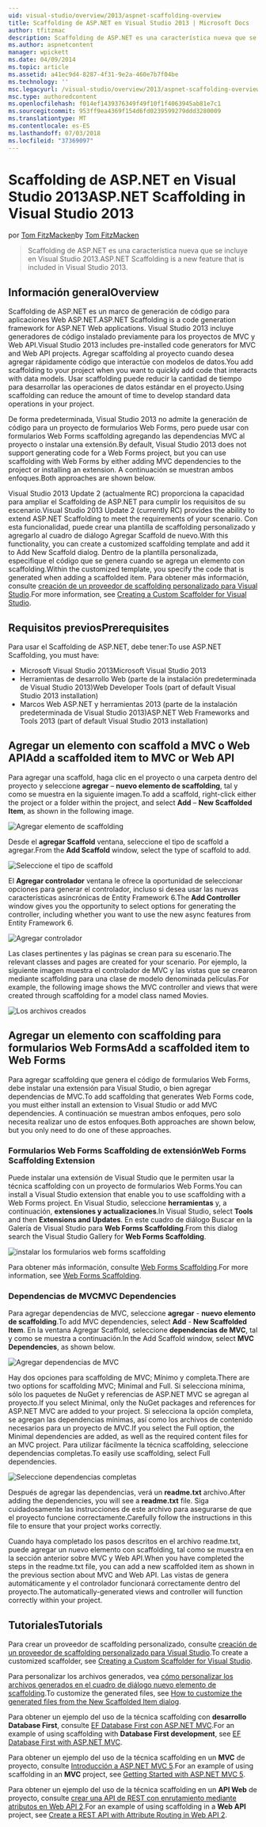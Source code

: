 ```yaml
---
uid: visual-studio/overview/2013/aspnet-scaffolding-overview
title: Scaffolding de ASP.NET en Visual Studio 2013 | Microsoft Docs
author: tfitzmac
description: Scaffolding de ASP.NET es una característica nueva que se incluye en Visual Studio 2013.
ms.author: aspnetcontent
manager: wpickett
ms.date: 04/09/2014
ms.topic: article
ms.assetid: a41ec9d4-8287-4f31-9e2a-460e7b7f04be
ms.technology: ''
msc.legacyurl: /visual-studio/overview/2013/aspnet-scaffolding-overview
msc.type: authoredcontent
ms.openlocfilehash: f014ef1439376349f49f10f1f4063945ab81e7c1
ms.sourcegitcommit: 953ff9ea4369f154d6fd0239599279ddd3280009
ms.translationtype: MT
ms.contentlocale: es-ES
ms.lasthandoff: 07/03/2018
ms.locfileid: "37369097"
---
```

<a name="aspnet-scaffolding-in-visual-studio-2013"></a><span data-ttu-id="8076f-103">Scaffolding de ASP.NET en Visual Studio 2013</span><span class="sxs-lookup"><span data-stu-id="8076f-103">ASP.NET Scaffolding in Visual Studio 2013</span></span>
====================
<span data-ttu-id="8076f-104">por [Tom FitzMacken](https://github.com/tfitzmac)</span><span class="sxs-lookup"><span data-stu-id="8076f-104">by [Tom FitzMacken](https://github.com/tfitzmac)</span></span>

> <span data-ttu-id="8076f-105">Scaffolding de ASP.NET es una característica nueva que se incluye en Visual Studio 2013.</span><span class="sxs-lookup"><span data-stu-id="8076f-105">ASP.NET Scaffolding is a new feature that is included in Visual Studio 2013.</span></span>


## <a name="overview"></a><span data-ttu-id="8076f-106">Información general</span><span class="sxs-lookup"><span data-stu-id="8076f-106">Overview</span></span>

<span data-ttu-id="8076f-107">Scaffolding de ASP.NET es un marco de generación de código para aplicaciones Web ASP.NET.</span><span class="sxs-lookup"><span data-stu-id="8076f-107">ASP.NET Scaffolding is a code generation framework for ASP.NET Web applications.</span></span> <span data-ttu-id="8076f-108">Visual Studio 2013 incluye generadores de código instalado previamente para los proyectos de MVC y Web API.</span><span class="sxs-lookup"><span data-stu-id="8076f-108">Visual Studio 2013 includes pre-installed code generators for MVC and Web API projects.</span></span> <span data-ttu-id="8076f-109">Agregar scaffolding al proyecto cuando desea agregar rápidamente código que interactúe con modelos de datos.</span><span class="sxs-lookup"><span data-stu-id="8076f-109">You add scaffolding to your project when you want to quickly add code that interacts with data models.</span></span> <span data-ttu-id="8076f-110">Usar scaffolding puede reducir la cantidad de tiempo para desarrollar las operaciones de datos estándar en el proyecto.</span><span class="sxs-lookup"><span data-stu-id="8076f-110">Using scaffolding can reduce the amount of time to develop standard data operations in your project.</span></span>

<span data-ttu-id="8076f-111">De forma predeterminada, Visual Studio 2013 no admite la generación de código para un proyecto de formularios Web Forms, pero puede usar con formularios Web Forms scaffolding agregando las dependencias MVC al proyecto o instalar una extensión.</span><span class="sxs-lookup"><span data-stu-id="8076f-111">By default, Visual Studio 2013 does not support generating code for a Web Forms project, but you can use scaffolding with Web Forms by either adding MVC dependencies to the project or installing an extension.</span></span> <span data-ttu-id="8076f-112">A continuación se muestran ambos enfoques.</span><span class="sxs-lookup"><span data-stu-id="8076f-112">Both approaches are shown below.</span></span>

<span data-ttu-id="8076f-113">Visual Studio 2013 Update 2 (actualmente RC) proporciona la capacidad para ampliar el Scaffolding de ASP.NET para cumplir los requisitos de su escenario.</span><span class="sxs-lookup"><span data-stu-id="8076f-113">Visual Studio 2013 Update 2 (currently RC) provides the ability to extend ASP.NET Scaffolding to meet the requirements of your scenario.</span></span> <span data-ttu-id="8076f-114">Con esta funcionalidad, puede crear una plantilla de scaffolding personalizado y agregarlo al cuadro de diálogo Agregar Scaffold de nuevo.</span><span class="sxs-lookup"><span data-stu-id="8076f-114">With this functionality, you can create a customized scaffolding template and add it to Add New Scaffold dialog.</span></span> <span data-ttu-id="8076f-115">Dentro de la plantilla personalizada, especifique el código que se genera cuando se agrega un elemento con scaffolding.</span><span class="sxs-lookup"><span data-stu-id="8076f-115">Within the customized template, you specify the code that is generated when adding a scaffolded item.</span></span> <span data-ttu-id="8076f-116">Para obtener más información, consulte [creación de un proveedor de scaffolding personalizado para Visual Studio](https://go.microsoft.com/fwlink/p/?LinkId=395029).</span><span class="sxs-lookup"><span data-stu-id="8076f-116">For more information, see [Creating a Custom Scaffolder for Visual Studio](https://go.microsoft.com/fwlink/p/?LinkId=395029).</span></span>

## <a name="prerequisites"></a><span data-ttu-id="8076f-117">Requisitos previos</span><span class="sxs-lookup"><span data-stu-id="8076f-117">Prerequisites</span></span>

<span data-ttu-id="8076f-118">Para usar el Scaffolding de ASP.NET, debe tener:</span><span class="sxs-lookup"><span data-stu-id="8076f-118">To use ASP.NET Scaffolding, you must have:</span></span>

- <span data-ttu-id="8076f-119">Microsoft Visual Studio 2013</span><span class="sxs-lookup"><span data-stu-id="8076f-119">Microsoft Visual Studio 2013</span></span>
- <span data-ttu-id="8076f-120">Herramientas de desarrollo Web (parte de la instalación predeterminada de Visual Studio 2013)</span><span class="sxs-lookup"><span data-stu-id="8076f-120">Web Developer Tools (part of default Visual Studio 2013 installation)</span></span>
- <span data-ttu-id="8076f-121">Marcos Web ASP.NET y herramientas 2013 (parte de la instalación predeterminada de Visual Studio 2013)</span><span class="sxs-lookup"><span data-stu-id="8076f-121">ASP.NET Web Frameworks and Tools 2013 (part of default Visual Studio 2013 installation)</span></span>

## <a name="add-a-scaffolded-item-to-mvc-or-web-api"></a><span data-ttu-id="8076f-122">Agregar un elemento con scaffold a MVC o Web API</span><span class="sxs-lookup"><span data-stu-id="8076f-122">Add a scaffolded item to MVC or Web API</span></span>

<span data-ttu-id="8076f-123">Para agregar una scaffold, haga clic en el proyecto o una carpeta dentro del proyecto y seleccione **agregar** – **nuevo elemento de scaffolding**, tal y como se muestra en la siguiente imagen.</span><span class="sxs-lookup"><span data-stu-id="8076f-123">To add a scaffold, right-click either the project or a folder within the project, and select **Add** – **New Scaffolded Item**, as shown in the following image.</span></span>

![Agregar elemento de scaffolding](aspnet-scaffolding-overview/_static/image1.png)

<span data-ttu-id="8076f-125">Desde el **agregar Scaffold** ventana, seleccione el tipo de scaffold a agregar.</span><span class="sxs-lookup"><span data-stu-id="8076f-125">From the **Add Scaffold** window, select the type of scaffold to add.</span></span>

![Seleccione el tipo de scaffold](aspnet-scaffolding-overview/_static/image2.png)

<span data-ttu-id="8076f-127">El **Agregar controlador** ventana le ofrece la oportunidad de seleccionar opciones para generar el controlador, incluso si desea usar las nuevas características asincrónicas de Entity Framework 6.</span><span class="sxs-lookup"><span data-stu-id="8076f-127">The **Add Controller** window gives you the opportunity to select options for generating the controller, including whether you want to use the new async features from Entity Framework 6.</span></span>

![Agregar controlador](aspnet-scaffolding-overview/_static/image3.png)

<span data-ttu-id="8076f-129">Las clases pertinentes y las páginas se crean para su escenario.</span><span class="sxs-lookup"><span data-stu-id="8076f-129">The relevant classes and pages are created for your scenario.</span></span> <span data-ttu-id="8076f-130">Por ejemplo, la siguiente imagen muestra el controlador de MVC y las vistas que se crearon mediante scaffolding para una clase de modelo denominada películas.</span><span class="sxs-lookup"><span data-stu-id="8076f-130">For example, the following image shows the MVC controller and views that were created through scaffolding for a model class named Movies.</span></span>

![Los archivos creados](aspnet-scaffolding-overview/_static/image4.png)

## <a name="add-a-scaffolded-item-to-web-forms"></a><span data-ttu-id="8076f-132">Agregar un elemento con scaffolding para formularios Web Forms</span><span class="sxs-lookup"><span data-stu-id="8076f-132">Add a scaffolded item to Web Forms</span></span>

<span data-ttu-id="8076f-133">Para agregar scaffolding que genera el código de formularios Web Forms, debe instalar una extensión para Visual Studio, o bien agregar dependencias de MVC.</span><span class="sxs-lookup"><span data-stu-id="8076f-133">To add scaffolding that generates Web Forms code, you must either install an extension to Visual Studio or add MVC dependencies.</span></span> <span data-ttu-id="8076f-134">A continuación se muestran ambos enfoques, pero solo necesita realizar uno de estos enfoques.</span><span class="sxs-lookup"><span data-stu-id="8076f-134">Both approaches are shown below, but you only need to do one of these approaches.</span></span>

### <a name="web-forms-scaffolding-extension"></a><span data-ttu-id="8076f-135">Formularios Web Forms Scaffolding de extensión</span><span class="sxs-lookup"><span data-stu-id="8076f-135">Web Forms Scaffolding Extension</span></span>

<span data-ttu-id="8076f-136">Puede instalar una extensión de Visual Studio que le permiten usar la técnica scaffolding con un proyecto de formularios Web Forms.</span><span class="sxs-lookup"><span data-stu-id="8076f-136">You can install a Visual Studio extension that enable you to use scaffolding with a Web Forms project.</span></span> <span data-ttu-id="8076f-137">En Visual Studio, seleccione **herramientas** y, a continuación, **extensiones y actualizaciones**.</span><span class="sxs-lookup"><span data-stu-id="8076f-137">In Visual Studio, select **Tools** and then **Extensions and Updates**.</span></span> <span data-ttu-id="8076f-138">En este cuadro de diálogo Buscar en la Galería de Visual Studio para **Web Forms Scaffolding**.</span><span class="sxs-lookup"><span data-stu-id="8076f-138">From this dialog search the Visual Studio Gallery for **Web Forms Scaffolding**.</span></span>

![instalar los formularios web forms scaffolding](aspnet-scaffolding-overview/_static/image5.png)

<span data-ttu-id="8076f-140">Para obtener más información, consulte [Web Forms Scaffolding](https://go.microsoft.com/fwlink/p/?LinkId=396478).</span><span class="sxs-lookup"><span data-stu-id="8076f-140">For more information, see [Web Forms Scaffolding](https://go.microsoft.com/fwlink/p/?LinkId=396478).</span></span>

### <a name="mvc-dependencies"></a><span data-ttu-id="8076f-141">Dependencias de MVC</span><span class="sxs-lookup"><span data-stu-id="8076f-141">MVC Dependencies</span></span>

<span data-ttu-id="8076f-142">Para agregar dependencias de MVC, seleccione **agregar** - **nuevo elemento de scaffolding**.</span><span class="sxs-lookup"><span data-stu-id="8076f-142">To add MVC dependencies, select **Add** - **New Scaffolded Item**.</span></span> <span data-ttu-id="8076f-143">En la ventana Agregar Scaffold, seleccione **dependencias de MVC**, tal y como se muestra a continuación.</span><span class="sxs-lookup"><span data-stu-id="8076f-143">In the Add Scaffold window, select **MVC Dependencies**, as shown below.</span></span>

![Agregar dependencias de MVC](aspnet-scaffolding-overview/_static/image6.png)

<span data-ttu-id="8076f-145">Hay dos opciones para scaffolding de MVC; Mínimo y completa.</span><span class="sxs-lookup"><span data-stu-id="8076f-145">There are two options for scaffolding MVC; Minimal and Full.</span></span> <span data-ttu-id="8076f-146">Si selecciona mínima, sólo los paquetes de NuGet y referencias de ASP.NET MVC se agregan al proyecto.</span><span class="sxs-lookup"><span data-stu-id="8076f-146">If you select Minimal, only the NuGet packages and references for ASP.NET MVC are added to your project.</span></span> <span data-ttu-id="8076f-147">Si selecciona la opción completa, se agregan las dependencias mínimas, así como los archivos de contenido necesarios para un proyecto de MVC.</span><span class="sxs-lookup"><span data-stu-id="8076f-147">If you select the Full option, the Minimal dependencies are added, as well as the required content files for an MVC project.</span></span> <span data-ttu-id="8076f-148">Para utilizar fácilmente la técnica scaffolding, seleccione dependencias completas.</span><span class="sxs-lookup"><span data-stu-id="8076f-148">To easily use scaffolding, select Full dependencies.</span></span>

![Seleccione dependencias completas](aspnet-scaffolding-overview/_static/image7.png)

<span data-ttu-id="8076f-150">Después de agregar las dependencias, verá un **readme.txt** archivo.</span><span class="sxs-lookup"><span data-stu-id="8076f-150">After adding the dependencies, you will see a **readme.txt** file.</span></span> <span data-ttu-id="8076f-151">Siga cuidadosamente las instrucciones de este archivo para asegurarse de que el proyecto funcione correctamente.</span><span class="sxs-lookup"><span data-stu-id="8076f-151">Carefully follow the instructions in this file to ensure that your project works correctly.</span></span>

<span data-ttu-id="8076f-152">Cuando haya completado los pasos descritos en el archivo readme.txt, puede agregar un nuevo elemento con scaffolding, tal como se muestra en la sección anterior sobre MVC y Web API.</span><span class="sxs-lookup"><span data-stu-id="8076f-152">When you have completed the steps in the readme.txt file, you can add a new scaffolded item as shown in the previous section about MVC and Web API.</span></span> <span data-ttu-id="8076f-153">Las vistas de genera automáticamente y el controlador funcionará correctamente dentro del proyecto.</span><span class="sxs-lookup"><span data-stu-id="8076f-153">The automatically-generated views and controller will function correctly within your project.</span></span>

## <a name="tutorials"></a><span data-ttu-id="8076f-154">Tutoriales</span><span class="sxs-lookup"><span data-stu-id="8076f-154">Tutorials</span></span>

<span data-ttu-id="8076f-155">Para crear un proveedor de scaffolding personalizado, consulte [creación de un proveedor de scaffolding personalizado para Visual Studio](https://go.microsoft.com/fwlink/p/?LinkId=395029).</span><span class="sxs-lookup"><span data-stu-id="8076f-155">To create a customized scaffolder, see [Creating a Custom Scaffolder for Visual Studio](https://go.microsoft.com/fwlink/p/?LinkId=395029).</span></span>

<span data-ttu-id="8076f-156">Para personalizar los archivos generados, vea [cómo personalizar los archivos generados en el cuadro de diálogo nuevo elemento de scaffolding](https://blogs.msdn.com/b/webdev/archive/2013/12/26/how-to-customize-the-generated-files-from-the-new-scaffolded-item-dialog.aspx).</span><span class="sxs-lookup"><span data-stu-id="8076f-156">To customize the generated files, see [How to customize the generated files from the New Scaffolded Item dialog](https://blogs.msdn.com/b/webdev/archive/2013/12/26/how-to-customize-the-generated-files-from-the-new-scaffolded-item-dialog.aspx).</span></span>

<span data-ttu-id="8076f-157">Para obtener un ejemplo del uso de la técnica scaffolding con **desarrollo Database First**, consulte [EF Database First con ASP.NET MVC](../../../mvc/overview/getting-started/database-first-development/setting-up-database.md).</span><span class="sxs-lookup"><span data-stu-id="8076f-157">For an example of using scaffolding with **Database First development**, see [EF Database First with ASP.NET MVC](../../../mvc/overview/getting-started/database-first-development/setting-up-database.md).</span></span>

<span data-ttu-id="8076f-158">Para obtener un ejemplo del uso de la técnica scaffolding en un **MVC** de proyecto, consulte [Introducción a ASP.NET MVC 5](../../../mvc/overview/getting-started/introduction/getting-started.md).</span><span class="sxs-lookup"><span data-stu-id="8076f-158">For an example of using scaffolding in an **MVC** project, see [Getting Started with ASP.NET MVC 5](../../../mvc/overview/getting-started/introduction/getting-started.md).</span></span>

<span data-ttu-id="8076f-159">Para obtener un ejemplo del uso de la técnica scaffolding en un **API Web** de proyecto, consulte [crear una API de REST con enrutamiento mediante atributos en Web API 2](../../../web-api/overview/web-api-routing-and-actions/create-a-rest-api-with-attribute-routing.md).</span><span class="sxs-lookup"><span data-stu-id="8076f-159">For an example of using scaffolding in a **Web API** project, see [Create a REST API with Attribute Routing in Web API 2](../../../web-api/overview/web-api-routing-and-actions/create-a-rest-api-with-attribute-routing.md).</span></span>
